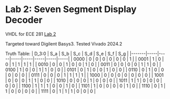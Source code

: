 # Lab 2: Seven Segment Display Decoder

VHDL for ECE 281 [Lab 2](https://usafa-ece.github.io/ece281-book/lab/lab2.html)

Targeted toward Digilent Basys3. Tested Vivado 2024.2

Truth Table:
| D_3:0 | S_a | S_b | S_c | S_d | S_e | S_f | S_g |
|-------|-----|-----|-----|-----|-----|-----|-----|
| 0000  | 0   | 0   | 0   | 0   | 0   | 0   | 1   |
| 0001  | 1   | 0   | 0   | 1   | 1   | 1   | 1   |
| 0010  | 0   | 0   | 1   | 0   | 0   | 1   | 0   |
| 0011  | 0   | 0   | 0   | 0   | 1   | 1   | 0   |
| 0100  | 1   | 0   | 0   | 1   | 1   | 0   | 0   |
| 0101  | 0   | 1   | 0   | 0   | 1   | 0   | 0   |
| 0110  | 0   | 1   | 0   | 0   | 0   | 0   | 0   |
| 0111  | 0   | 0   | 0   | 1   | 1   | 1   | 1   |
| 1000  | 0   | 0   | 0   | 0   | 0   | 0   | 0   |
| 1001  | 0   | 0   | 0   | 1   | 1   | 0   | 0   |
| 1010  | 0   | 0   | 0   | 1   | 0   | 0   | 0   |
| 1011  | 1   | 1   | 0   | 0   | 0   | 0   | 0   |
| 1100  | 1   | 1   | 1   | 0   | 0   | 1   | 0   |
| 1101  | 1   | 0   | 0   | 0   | 0   | 1   | 0   |
| 1110  | 0   | 1   | 1   | 0   | 0   | 0   | 0   |
| 1111  | 0   | 1   | 1   | 1   | 0   | 0   | 0   |

